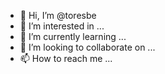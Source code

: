 - 👋 Hi, I’m @toresbe
- 👀 I’m interested in ...
- 🌱 I’m currently learning ...
- 💞️ I’m looking to collaborate on ...
- 📫 How to reach me ...

<!---
toresbe/toresbe is a ✨ special ✨ repository because its `README.md` (this file) appears on your GitHub profile.
You can click the Preview link to take a look at your changes.
--->
